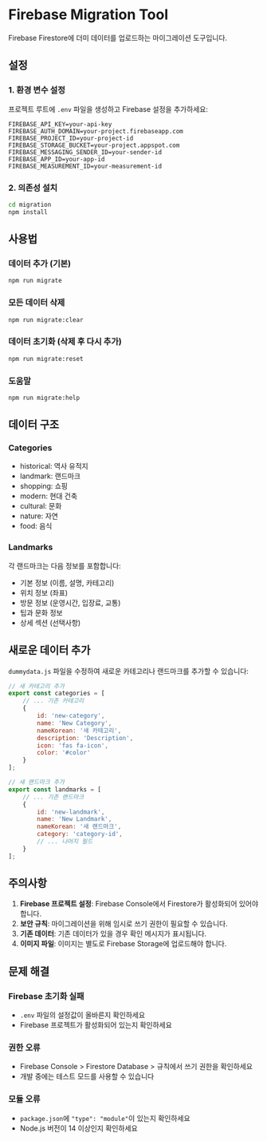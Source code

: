 # Firebase Migration Tool

Firebase Firestore에 더미 데이터를 업로드하는 마이그레이션 도구입니다.

## 설정

### 1. 환경 변수 설정

프로젝트 루트에 `.env` 파일을 생성하고 Firebase 설정을 추가하세요:

```env
FIREBASE_API_KEY=your-api-key
FIREBASE_AUTH_DOMAIN=your-project.firebaseapp.com
FIREBASE_PROJECT_ID=your-project-id
FIREBASE_STORAGE_BUCKET=your-project.appspot.com
FIREBASE_MESSAGING_SENDER_ID=your-sender-id
FIREBASE_APP_ID=your-app-id
FIREBASE_MEASUREMENT_ID=your-measurement-id
```

### 2. 의존성 설치

```bash
cd migration
npm install
```

## 사용법

### 데이터 추가 (기본)
```bash
npm run migrate
```

### 모든 데이터 삭제
```bash
npm run migrate:clear
```

### 데이터 초기화 (삭제 후 다시 추가)
```bash
npm run migrate:reset
```

### 도움말
```bash
npm run migrate:help
```

## 데이터 구조

### Categories
- historical: 역사 유적지
- landmark: 랜드마크
- shopping: 쇼핑
- modern: 현대 건축
- cultural: 문화
- nature: 자연
- food: 음식

### Landmarks
각 랜드마크는 다음 정보를 포함합니다:
- 기본 정보 (이름, 설명, 카테고리)
- 위치 정보 (좌표)
- 방문 정보 (운영시간, 입장료, 교통)
- 팁과 문화 정보
- 상세 섹션 (선택사항)

## 새로운 데이터 추가

`dummydata.js` 파일을 수정하여 새로운 카테고리나 랜드마크를 추가할 수 있습니다:

```javascript
// 새 카테고리 추가
export const categories = [
    // ... 기존 카테고리
    {
        id: 'new-category',
        name: 'New Category',
        nameKorean: '새 카테고리',
        description: 'Description',
        icon: 'fas fa-icon',
        color: '#color'
    }
];

// 새 랜드마크 추가
export const landmarks = [
    // ... 기존 랜드마크
    {
        id: 'new-landmark',
        name: 'New Landmark',
        nameKorean: '새 랜드마크',
        category: 'category-id',
        // ... 나머지 필드
    }
];
```

## 주의사항

1. **Firebase 프로젝트 설정**: Firebase Console에서 Firestore가 활성화되어 있어야 합니다.
2. **보안 규칙**: 마이그레이션을 위해 임시로 쓰기 권한이 필요할 수 있습니다.
3. **기존 데이터**: 기존 데이터가 있을 경우 확인 메시지가 표시됩니다.
4. **이미지 파일**: 이미지는 별도로 Firebase Storage에 업로드해야 합니다.

## 문제 해결

### Firebase 초기화 실패
- `.env` 파일의 설정값이 올바른지 확인하세요
- Firebase 프로젝트가 활성화되어 있는지 확인하세요

### 권한 오류
- Firebase Console > Firestore Database > 규칙에서 쓰기 권한을 확인하세요
- 개발 중에는 테스트 모드를 사용할 수 있습니다

### 모듈 오류
- `package.json`에 `"type": "module"`이 있는지 확인하세요
- Node.js 버전이 14 이상인지 확인하세요